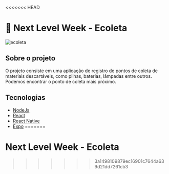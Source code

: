 <<<<<<< HEAD
# 🚀 Next Level Week - Ecoleta
![ecoleta](https://user-images.githubusercontent.com/25407660/84401680-ee26e200-abd9-11ea-8f16-a23e1bfb9e43.png)

## __Sobre o projeto__
O projeto consiste em uma aplicação de registro de pontos de coleta de materiais descartáveis, como pilhas, baterias, lâmpadas entre outros. Podemos encontrar o ponto de coleta mais próximo.

## __Tecnologias__
* [NodeJs](https://nodejs.org/en/)
* [React](https://reactjs.org/)
* [React Native](https://reactnative.dev/)
* [Expo](https://expo.io/)
=======
# Next Level Week - Ecoleta
>>>>>>> 3a1498109879ec16901c7644a639d21dd7261cb3
